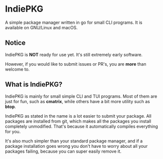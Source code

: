 # IndiePKG

A simple package manager written in go for small CLI programs. It is available on GNU/Linux and macOS.

## Notice

IndiePKG is **NOT** ready for use yet. It's still extremely early software.

However, if you would like to submit issues or PR's, you are **more** than welcome to.

## What is IndiePKG?

IndiePKG is mainly for small simple CLI and TUI programs. Most of them are just for fun, such as **cmatrix**, while others have a bit more utility such as **btop**.

IndiePKG as stated in the name is a lot easier to submit your package. All packages are installed from git, which makes all the packages you install completely unmodified. That's because it automatically compiles everything for you.

It's also much simpler than your standard package manager, and if a package installation goes wrong you don't have to worry about all your packages failing, because you can super easily remove it.
